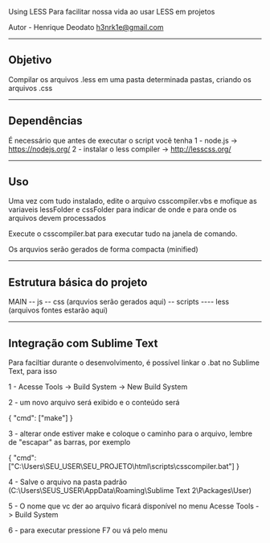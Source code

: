 Using LESS
Para facilitar nossa vida ao usar LESS em projetos

Autor - Henrique Deodato <h3nrk1e@gmail.com>

--------------------------------------
Objetivo
--------------------------------------
Compilar os arquivos .less em uma pasta determinada pastas, criando os arquivos .css

--------------------------------------
Dependências
--------------------------------------
É necessário que antes de executar o script você tenha
1 - node.js -> https://nodejs.org/
2 - instalar o less compiler -> http://lesscss.org/

--------------------------------------
Uso
--------------------------------------
Uma vez com tudo instalado, edite o arquivo csscompiler.vbs e mofique as variaveis lessFolder e cssFolder para indicar de onde e para onde os arquivos devem processados

Execute o csscompiler.bat para executar tudo na janela de comando.

Os arquvios serão gerados de forma compacta (minified)

--------------------------------------
Estrutura básica do projeto
--------------------------------------
  MAIN
  -- js
  -- css (arquvios serão gerados aqui)
  -- scripts
  ---- less (arquivos fontes estarão aqui)

--------------------------------------
Integração com Sublime Text
--------------------------------------
Para faciltiar durante o desenvolvimento, é possível linkar o .bat no Sublime Text, para isso

1 - Acesse Tools -> Build System -> New Build System

2 - um novo arquivo será exibido e o conteúdo será

{
  "cmd": ["make"]
}

3 - alterar onde estiver make e coloque o caminho para o arquivo, lembre de "escapar" as barras, por exemplo

{
  "cmd": ["C:\\Users\\SEU_USER\\SEU_PROJETO\\html\\scripts\\csscompiler.bat"]
}

4 - Salve o arquivo na pasta padrão (C:\Users\SEUS_USER\AppData\Roaming\Sublime Text 2\Packages\User)

5 - O nome que vc der ao arquivo ficará disponível no menu Acesse Tools -> Build System

6 - para executar pressione F7 ou vá pelo menu




